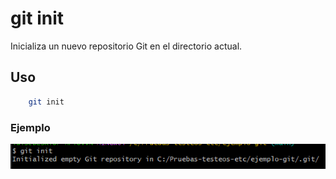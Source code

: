 # git init
Inicializa un nuevo repositorio Git en el directorio actual.

## Uso
```bash
    git init 
```
### Ejemplo
![Ejemplo de uso de git init](./recursos/git_init.png "Ejemplo de git init")
